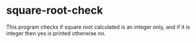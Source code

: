 # square-root-check
This program checks if square root calculated is an integer only, and if it is integer then yes is printed otherwise no.
